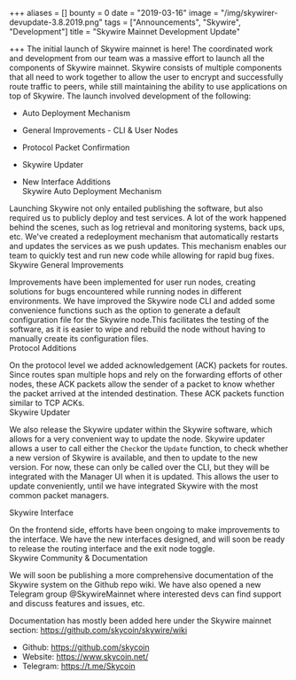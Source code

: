 +++
aliases = []
bounty = 0
date = "2019-03-16"
image = "/img/skywirer-devupdate-3.8.2019.png"
tags = ["Announcements", "Skywire", "Development"]
title = "Skywire Mainnet Development Update"

+++
The initial launch of Skywire mainnet is here! The coordinated work and development from our team was a massive effort to launch all the components of Skywire mainnet. Skywire consists of multiple components that all need to work together to allow the user to encrypt and successfully route traffic to peers, while still maintaining the ability to use applications on top of Skywire. The launch involved development of the following:

-   Auto Deployment Mechanism

-   General Improvements - CLI & User Nodes

-   Protocol Packet Confirmation

-   Skywire Updater

-   New Interface Additions\
Skywire Auto Deployment Mechanism

Launching Skywire not only entailed publishing the software, but also required us to publicly deploy and test services. A lot of the work happened behind the scenes, such as log retrieval and monitoring systems, back ups, etc. We've created a redeployment mechanism that automatically restarts and updates the services as we push updates. This mechanism enables our team to quickly test and run new code while allowing for rapid bug fixes.\
Skywire General Improvements

Improvements have been implemented for user run nodes, creating solutions for bugs encountered while running nodes in different environments. We have improved the Skywire node CLI and added some convenience functions such as the option to generate a default configuration file for the Skywire node.This facilitates the testing of the software, as it is easier to wipe and rebuild the node without having to manually create its configuration files.\
Protocol Additions

On the protocol level we added acknowledgement (ACK) packets for routes. Since routes span multiple hops and rely on the forwarding efforts of other nodes, these ACK packets allow the sender of a packet to know whether the packet arrived at the intended destination. These ACK packets function similar to TCP ACKs.\
Skywire Updater

We also release the Skywire updater within the Skywire software, which allows for a very convenient way to update the node. Skywire updater allows a user to call either the `Check`or the `Update` function, to check whether a new version of Skywire is available, and then to update to the new version. For now, these can only be called over the CLI, but they will be integrated with the Manager UI when it is updated. This allows the user to update conveniently, until we have integrated Skywire with the most common packet managers.

Skywire Interface

On the frontend side, efforts have been ongoing to make improvements to the interface. We have the new interfaces designed, and will soon be ready to release the routing interface and the exit node toggle.\
Skywire Community & Documentation

We will soon be publishing a more comprehensive documentation of the Skywire system on the Github repo wiki. We have also opened a new Telegram group @SkywireMainnet where interested devs can find support and discuss features and issues, etc.

Documentation has mostly been added here under the Skywire mainnet section: https://github.com/skycoin/skywire/wiki

* Github: <https://github.com/skycoin>
* Website: <https://www.skycoin.net/>
* Telegram: <https://t.me/Skycoin>